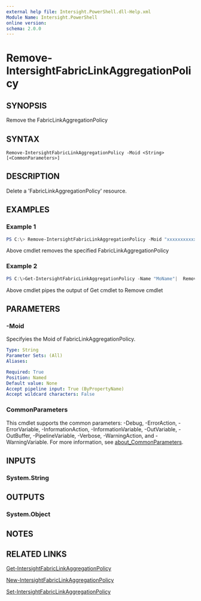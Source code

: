```yaml
---
external help file: Intersight.PowerShell.dll-Help.xml
Module Name: Intersight.PowerShell
online version:
schema: 2.0.0
---
```


# Remove-IntersightFabricLinkAggregationPolicy

## SYNOPSIS
Remove the FabricLinkAggregationPolicy

## SYNTAX

```
Remove-IntersightFabricLinkAggregationPolicy -Moid <String> [<CommonParameters>]
```

## DESCRIPTION
Delete a &apos;FabricLinkAggregationPolicy&apos; resource.

## EXAMPLES

### Example 1
```powershell
PS C:\> Remove-IntersightFabricLinkAggregationPolicy -Moid "xxxxxxxxxxxxxxxxxxxxxxxxxxx"
```
Above cmdlet removes the specified FabricLinkAggregationPolicy 

### Example 2
```powershell
PS C:\>Get-IntersightFabricLinkAggregationPolicy -Name "MoName"|  Remove-IntersightFabricLinkAggregationPolicy
```
Above cmdlet pipes the output of Get cmdlet to Remove cmdlet

## PARAMETERS

### -Moid
Specifyies the Moid of FabricLinkAggregationPolicy.

```yaml
Type: String
Parameter Sets: (All)
Aliases:

Required: True
Position: Named
Default value: None
Accept pipeline input: True (ByPropertyName)
Accept wildcard characters: False
```

### CommonParameters
This cmdlet supports the common parameters: -Debug, -ErrorAction, -ErrorVariable, -InformationAction, -InformationVariable, -OutVariable, -OutBuffer, -PipelineVariable, -Verbose, -WarningAction, and -WarningVariable. For more information, see [about_CommonParameters](http://go.microsoft.com/fwlink/?LinkID=113216).

## INPUTS

### System.String

## OUTPUTS

### System.Object
## NOTES

## RELATED LINKS

[Get-IntersightFabricLinkAggregationPolicy](./Get-IntersightFabricLinkAggregationPolicy.md)

[New-IntersightFabricLinkAggregationPolicy](./New-IntersightFabricLinkAggregationPolicy.md)

[Set-IntersightFabricLinkAggregationPolicy](./Set-IntersightFabricLinkAggregationPolicy.md)

